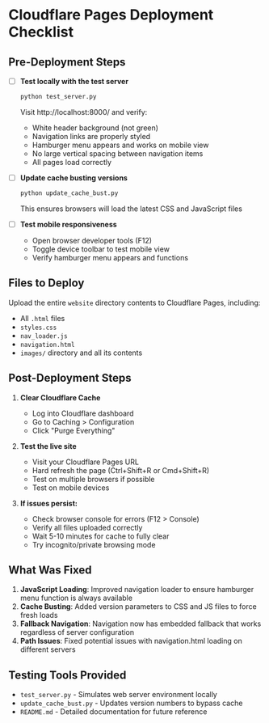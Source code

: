# Cloudflare Pages Deployment Checklist

## Pre-Deployment Steps

- [ ] **Test locally with the test server**
  ```bash
  python test_server.py
  ```
  Visit http://localhost:8000/ and verify:
  - White header background (not green)
  - Navigation links are properly styled
  - Hamburger menu appears and works on mobile view
  - No large vertical spacing between navigation items
  - All pages load correctly

- [ ] **Update cache busting versions**
  ```bash
  python update_cache_bust.py
  ```
  This ensures browsers will load the latest CSS and JavaScript files

- [ ] **Test mobile responsiveness**
  - Open browser developer tools (F12)
  - Toggle device toolbar to test mobile view
  - Verify hamburger menu appears and functions

## Files to Deploy

Upload the entire `website` directory contents to Cloudflare Pages, including:
- All `.html` files
- `styles.css`
- `nav_loader.js`
- `navigation.html`
- `images/` directory and all its contents

## Post-Deployment Steps

1. **Clear Cloudflare Cache**
   - Log into Cloudflare dashboard
   - Go to Caching > Configuration
   - Click "Purge Everything"

2. **Test the live site**
   - Visit your Cloudflare Pages URL
   - Hard refresh the page (Ctrl+Shift+R or Cmd+Shift+R)
   - Test on multiple browsers if possible
   - Test on mobile devices

3. **If issues persist:**
   - Check browser console for errors (F12 > Console)
   - Verify all files uploaded correctly
   - Wait 5-10 minutes for cache to fully clear
   - Try incognito/private browsing mode

## What Was Fixed

1. **JavaScript Loading**: Improved navigation loader to ensure hamburger menu function is always available
2. **Cache Busting**: Added version parameters to CSS and JS files to force fresh loads
3. **Fallback Navigation**: Navigation now has embedded fallback that works regardless of server configuration
4. **Path Issues**: Fixed potential issues with navigation.html loading on different servers

## Testing Tools Provided

- `test_server.py` - Simulates web server environment locally
- `update_cache_bust.py` - Updates version numbers to bypass cache
- `README.md` - Detailed documentation for future reference
